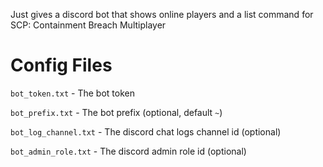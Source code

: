 Just gives a discord bot that shows online players and a list command for SCP: Containment Breach Multiplayer

# Config Files

`bot_token.txt` - The bot token

`bot_prefix.txt` - The bot prefix (optional, default `~`)

`bot_log_channel.txt` - The discord chat logs channel id (optional)

`bot_admin_role.txt` - The discord admin role id (optional)
